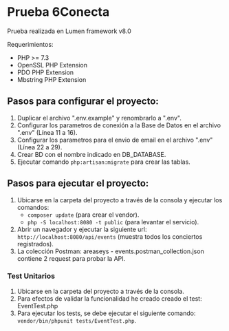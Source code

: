 # Prueba 6Conecta

Prueba realizada en Lumen framework v8.0

Requerimientos:
- PHP >= 7.3
- OpenSSL PHP Extension
- PDO PHP Extension
- Mbstring PHP Extension

## Pasos para configurar el proyecto:

1. Duplicar el archivo ".env.example" y renombrarlo a ".env".
2. Configurar los parametros de conexión a la Base de Datos en el archivo ".env" (Línea 11 a 16).
3. Configurar los parametros para el envio de email en el archivo ".env" (Línea 22 a 29).
4. Crear BD con el nombre indicado en DB_DATABASE.
5. Ejecutar comando `php:artisan:migrate` para crear las tablas.

## Pasos para ejecutar el proyecto:

1. Ubicarse en la carpeta del proyecto a través de la consola y ejecutar los comandos: 
    - `composer update` (para crear el vendor).
    - `php -S localhost:8080 -t public` (para levantar el servicio).
2. Abrir un navegador y ejecutar la siguiente url:  `http://localhost:8080/api/events` (muestra todos los conciertos registrados).
3. La colección Postman: areaseys - events.postman_collection.json contiene 2 request para probar la API.

### Test Unitarios
1. Ubicarse en la carpeta del proyecto a través de la consola.
2. Para efectos de validar la funcionalidad he creado creado el test: EventTest.php
3. Para ejecutar los tests, se debe ejecutar el siguiente comando: `vendor/bin/phpunit tests/EventTest.php`.